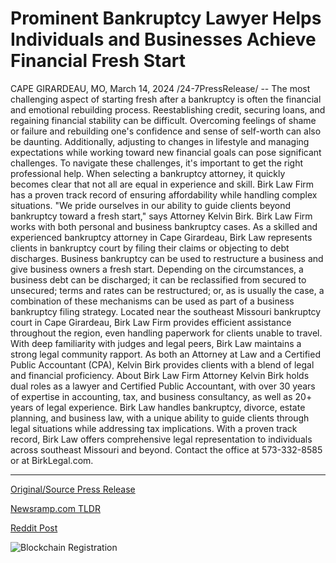 # Prominent Bankruptcy Lawyer Helps Individuals and Businesses Achieve Financial Fresh Start

CAPE GIRARDEAU, MO, March 14, 2024 /24-7PressRelease/ -- The most challenging aspect of starting fresh after a bankruptcy is often the financial and emotional rebuilding process. Reestablishing credit, securing loans, and regaining financial stability can be difficult. Overcoming feelings of shame or failure and rebuilding one's confidence and sense of self-worth can also be daunting. Additionally, adjusting to changes in lifestyle and managing expectations while working toward new financial goals can pose significant challenges.  To navigate these challenges, it's important to get the right professional help. When selecting a bankruptcy attorney, it quickly becomes clear that not all are equal in experience and skill. Birk Law Firm has a proven track record of ensuring affordability while handling complex situations.  "We pride ourselves in our ability to guide clients beyond bankruptcy toward a fresh start," says Attorney Kelvin Birk.   Birk Law Firm works with both personal and business bankruptcy cases. As a skilled and experienced bankruptcy attorney in Cape Girardeau, Birk Law represents clients in bankruptcy court by filing their claims or objecting to debt discharges.   Business bankruptcy can be used to restructure a business and give business owners a fresh start. Depending on the circumstances, a business debt can be discharged; it can be reclassified from secured to unsecured; terms and rates can be restructured; or, as is usually the case, a combination of these mechanisms can be used as part of a business bankruptcy filing strategy.  Located near the southeast Missouri bankruptcy court in Cape Girardeau, Birk Law Firm provides efficient assistance throughout the region, even handling paperwork for clients unable to travel. With deep familiarity with judges and legal peers, Birk Law maintains a strong legal community rapport.   As both an Attorney at Law and a Certified Public Accountant (CPA), Kelvin Birk provides clients with a blend of legal and financial proficiency.  About Birk Law Firm Attorney Kelvin Birk holds dual roles as a lawyer and Certified Public Accountant, with over 30 years of expertise in accounting, tax, and business consultancy, as well as 20+ years of legal experience. Birk Law handles bankruptcy, divorce, estate planning, and business law, with a unique ability to guide clients through legal situations while addressing tax implications. With a proven track record, Birk Law offers comprehensive legal representation to individuals across southeast Missouri and beyond. Contact the office at 573-332-8585 or at BirkLegal.com. 

---

[Original/Source Press Release](https://www.24-7pressrelease.com/press-release/509214/prominent-bankruptcy-lawyer-helps-individuals-and-businesses-achieve-financial-fresh-start)
                    

[Newsramp.com TLDR](None) 



[Reddit Post](https://www.reddit.com/r/Business_NewsRamp/comments/1befe7s/birk_law_firm_offers_expert_legal_and_financial/) 



![Blockchain Registration](https://cdn.newsramp.app/24-7PressRelease/qrcode/243/14/barn0L5f.webp)